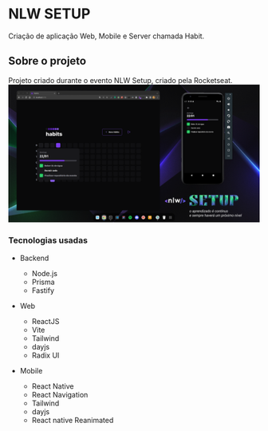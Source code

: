 # NLW SETUP

Criação de aplicação Web, Mobile e Server chamada Habit.

## Sobre o projeto

Projeto criado durante o evento NLW Setup, criado pela Rocketseat. 
<img src="preview.png" alt="preview" />

### Tecnologias usadas

- Backend
  - Node.js
  - Prisma
  - Fastify

- Web
  - ReactJS
  - Vite
  - Tailwind
  - dayjs
  - Radix UI

- Mobile
  - React Native
  - React Navigation
  - Tailwind
  - dayjs
  - React native Reanimated
